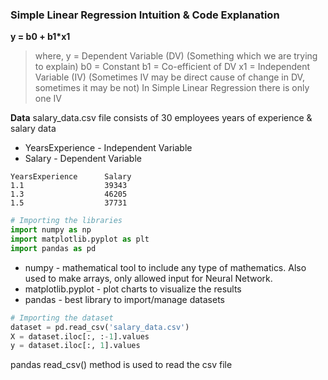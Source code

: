 ### Simple Linear Regression Intuition & Code Explanation

**y = b0 + b1*x1**
>where, y = Dependent Variable (DV) (Something which we are trying to explain)
       b0 = Constant
       b1 = Co-efficient of DV
       x1 = Independent Variable (IV) (Sometimes IV may be direct cause of change in DV, sometimes it may be not)
In Simple Linear Regression there is only one IV 

**Data**
salary_data.csv file consists of 30 employees years of experience & salary data
- YearsExperience - Independent Variable
- Salary - Dependent Variable

```csv
YearsExperience      Salary
1.1                  39343
1.3                  46205
1.5                  37731
```

```python
# Importing the libraries
import numpy as np
import matplotlib.pyplot as plt
import pandas as pd
```
- numpy - mathematical tool to include any type of mathematics. Also used to make arrays, only allowed input for Neural Network.
- matplotlib.pyplot - plot charts to visualize the results
- pandas - best library to import/manage datasets

```python
# Importing the dataset
dataset = pd.read_csv('salary_data.csv')
X = dataset.iloc[:, :-1].values
y = dataset.iloc[:, 1].values
```
pandas read_csv() method is used to read the csv file
